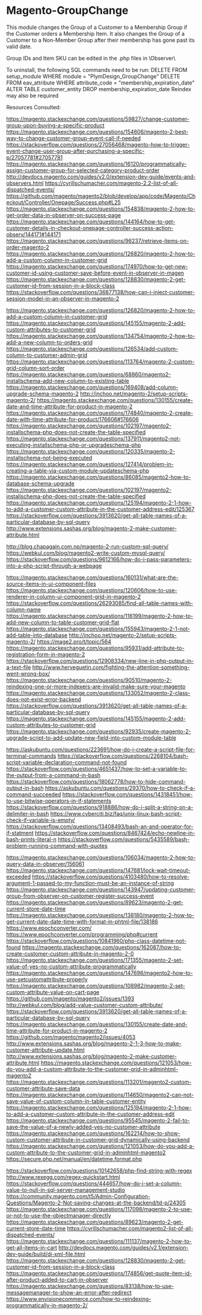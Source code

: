 # Magento-GroupChange
This module changes the Group of a Customer to a Membership Group
if the Customer orders a Membership Item.
It also changes the Group of a Customer to a Non-Member Group
after their membership has gone past its valid date.

Group IDs and Item SKU can be edited in the .php files in \Observer\

To uninstall, the following SQL commands need to be run:
 DELETE FROM setup_module WHERE module = "PlymDesign_GroupChange"
 DELETE FROM eav_attribute WHERE attribute_code = "membership_expiration_date"
 ALTER TABLE customer_entity DROP membership_expiration_date
Reindex may also be required

Resources Consulted:

https://magento.stackexchange.com/questions/59827/change-customer-group-upon-buying-a-specific-product
https://magento.stackexchange.com/questions/154606/magento-2-best-way-to-change-customer-group-event-call-if-needed
https://stackoverflow.com/questions/27056468/magento-how-to-trigger-event-change-user-group-after-purchasing-a-specific-p/27057781#27057781
https://magento.stackexchange.com/questions/16120/programmatically-assign-customer-group-for-selected-category-product-order
http://devdocs.magento.com/guides/v2.0/extension-dev-guide/events-and-observers.html
https://cyrillschumacher.com/magento-2.2-list-of-all-dispatched-events/
https://github.com/magento/magento2/blob/develop/app/code/Magento/Checkout/Controller/Onepage/Success.php#L25
https://magento.stackexchange.com/questions/154838/magento-2-how-to-get-order-data-in-observer-on-success-page
https://magento.stackexchange.com/questions/144164/how-to-get-customer-details-in-checkout-onepage-controller-success-action-observ/144171#144171
https://magento.stackexchange.com/questions/96237/retrieve-items-on-order-magento-2
https://magento.stackexchange.com/questions/126820/magento-2-how-to-add-a-custom-column-in-customer-grid
https://magento.stackexchange.com/questions/174970/how-to-get-new-customer-id-using-customer-save-before-event-in-observer-in-magen
https://magento.stackexchange.com/questions/128830/magento-2-get-customer-id-from-session-in-a-block-class
https://stackoverflow.com/questions/36877138/how-can-i-inject-customer-session-model-in-an-observer-in-magento-2

https://magento.stackexchange.com/questions/126820/magento-2-how-to-add-a-custom-column-in-customer-grid
https://magento.stackexchange.com/questions/145155/magento-2-add-custom-attributes-to-customer-grid
https://magento.stackexchange.com/questions/134754/magento-2-how-to-add-a-new-column-to-orders-grid
https://magento.stackexchange.com/questions/126534/add-custom-column-to-customer-admin-grid
https://magento.stackexchange.com/questions/113764/magento-2-custom-grid-column-sort-order
https://magento.stackexchange.com/questions/68860/magento2-installschema-add-new-column-to-existing-table
https://magento.stackexchange.com/questions/169408/add-column-upgrade-schema-magento-2
http://inchoo.net/magento-2/setup-scripts-magento-2/
https://magento.stackexchange.com/questions/130155/create-date-and-time-attribute-for-product-in-magento-2
https://magento.stackexchange.com/questions/174840/magento-2-create-date-with-time-attribute-for-product/176606#176606
https://magento.stackexchange.com/questions/102197/magento2-installschema-php-does-not-create-the-table-specified
https://magento.stackexchange.com/questions/137911/magento2-not-executing-installschema-php-or-upgradeschema-php
https://magento.stackexchange.com/questions/120335/magento-2-installschema-not-being-executed
https://magento.stackexchange.com/questions/127414/problem-in-creating-a-table-via-custom-module-updateschema-php
https://magento.stackexchange.com/questions/86085/magento2-how-to-database-schema-upgrade
https://magento.stackexchange.com/questions/102197/magento2-installschema-php-does-not-create-the-table-specified
https://magento.stackexchange.com/questions/125194/magento-2-1-how-to-add-a-customer-custom-attribute-in-the-customer-address-edit/125367
https://stackoverflow.com/questions/3913620/get-all-table-names-of-a-particular-database-by-sql-query
http://www.extensions.sashas.org/blog/magento-2-make-customer-attribute.html

http://blog.chapagain.com.np/magento-2-run-custom-sql-query/
https://webkul.com/blog/magento2-write-custom-mysql-query/
https://stackoverflow.com/questions/9612166/how-do-i-pass-parameters-into-a-php-script-through-a-webpage

https://magento.stackexchange.com/questions/160131/what-are-the-source-items-in-ui-component-files
https://magento.stackexchange.com/questions/120606/how-to-use-renderer-in-column-ui-component-grid-in-magento-2
https://stackoverflow.com/questions/26293085/find-all-table-names-with-column-name
https://magento.stackexchange.com/questions/116199/magento-2-how-to-add-new-column-to-table-customer-grid-flat
https://magento.stackexchange.com/questions/155943/magento-2-1-not-add-table-into-database
http://inchoo.net/magento-2/setup-scripts-magento-2/
https://mage2.pro/t/topic/564
https://magento.stackexchange.com/questions/95931/add-attribute-to-registration-form-in-magento-2
https://stackoverflow.com/questions/12908334/new-line-in-php-output-in-a-text-file
http://www.herveguetin.com/fighting-the-attention-something-went-wrong-box/
https://magento.stackexchange.com/questions/90510/magento-2-reindexing-one-or-more-indexers-are-invalid-make-sure-your-magento
https://magento.stackexchange.com/questions/133052/magento-2-class-does-not-exist-error-backend
https://stackoverflow.com/questions/3913620/get-all-table-names-of-a-particular-database-by-sql-query
https://magento.stackexchange.com/questions/145155/magento-2-add-custom-attributes-to-customer-grid
https://magento.stackexchange.com/questions/92935/create-magento-2-upgrade-script-to-add-update-new-field-into-custom-module-table

https://askubuntu.com/questions/223691/how-do-i-create-a-script-file-for-terminal-commands
https://stackoverflow.com/questions/2268104/bash-script-variable-declaration-command-not-found
https://stackoverflow.com/questions/4651437/how-to-set-a-variable-to-the-output-from-a-command-in-bash
https://stackoverflow.com/questions/18062778/how-to-hide-command-output-in-bash
https://askubuntu.com/questions/29370/how-to-check-if-a-command-succeeded
https://stackoverflow.com/questions/14318451/how-to-use-bitwise-operators-in-if-statements
https://stackoverflow.com/questions/918886/how-do-i-split-a-string-on-a-delimiter-in-bash
https://www.cyberciti.biz/faq/unix-linux-bash-script-check-if-variable-is-empty/
https://stackoverflow.com/questions/13408493/bash-an-and-operator-for-if-statment
https://stackoverflow.com/questions/8467424/echo-newline-in-bash-prints-literal-n
https://stackoverflow.com/questions/5435589/bash-problem-running-command-with-quotes

https://magento.stackexchange.com/questions/106034/magento-2-how-to-query-data-in-observer/156061
https://magento.stackexchange.com/questions/147681/lock-wait-timeout-exceeded
https://stackoverflow.com/questions/4103480/how-to-resolve-argument-1-passed-to-my-function-must-be-an-instance-of-string
https://magento.stackexchange.com/questions/143947/updating-customer-group-from-observer-on-customer-register-success-event
https://magento.stackexchange.com/questions/89623/magento-2-get-current-store-date-time
https://magento.stackexchange.com/questions/138180/magento-2-how-to-get-current-date-date-time-with-format-in-phtml-file/138186
https://www.epochconverter.com/
https://www.epochconverter.com/programming/php#current
https://stackoverflow.com/questions/10841960/php-class-datetime-not-found
https://magento.stackexchange.com/questions/162087/how-to-create-customer-custom-attribute-in-magento-2-0
https://magento.stackexchange.com/questions/171355/magento-2-set-value-of-yes-no-custom-attribute-programmatically
https://magento.stackexchange.com/questions/147696/magento2-how-to-use-setcustomattribute-properly
https://magento.stackexchange.com/questions/108982/magento-2-set-custom-attribute-value-on-cart-page
https://github.com/magento/magento2/issues/1393
http://webkul.com/blog/add-value-customer-custom-attribute/
https://stackoverflow.com/questions/3913620/get-all-table-names-of-a-particular-database-by-sql-query
https://magento.stackexchange.com/questions/130155/create-date-and-time-attribute-for-product-in-magento-2
https://github.com/magento/magento2/issues/4053
http://www.extensions.sashas.org/blog/magento-2-1-3-how-to-make-customer-attribute-update.html
http://www.extensions.sashas.org/blog/magento-2-make-customer-attribute.html
https://magento.stackexchange.com/questions/121053/how-do-you-add-a-custom-attribute-to-the-customer-grid-in-adminhtml-magento2
https://magento.stackexchange.com/questions/113201/magento2-custom-customer-attribute-save-data
https://magento.stackexchange.com/questions/114650/magento2-can-not-save-value-of-custom-column-in-table-customer-entity
https://magento.stackexchange.com/questions/125194/magento-2-1-how-to-add-a-customer-custom-attribute-in-the-customer-address-edit
https://magento.stackexchange.com/questions/95545/magento-2-fail-to-save-the-value-of-a-newly-added-yes-no-customer-attribute
https://magento.stackexchange.com/questions/162214/how-to-show-custom-customer-attribute-in-customer-grid-dynamically-using-backend
https://magento.stackexchange.com/questions/121053/how-do-you-add-a-custom-attribute-to-the-customer-grid-in-adminhtml-magento2
https://secure.php.net/manual/en/datetime.format.php

https://stackoverflow.com/questions/10142658/php-find-string-with-regex
http://www.rexegg.com/regex-quickstart.html
https://stackoverflow.com/questions/444657/how-do-i-set-a-column-value-to-null-in-sql-server-management-studio
https://community.magento.com/t5/Admin-Configuration-Questions/Magento-2-Not-saving-changes-at-the-backend/td-p/24305
https://magento.stackexchange.com/questions/117098/magento-2-to-use-or-not-to-use-the-objectmanager-directly
https://magento.stackexchange.com/questions/89623/magento-2-get-current-store-date-time
https://cyrillschumacher.com/magento2-list-of-all-dispatched-events/
https://magento.stackexchange.com/questions/111137/magento-2-how-to-get-all-items-in-cart
http://devdocs.magento.com/guides/v2.1/extension-dev-guide/build/di-xml-file.html
https://magento.stackexchange.com/questions/128830/magento-2-get-customer-id-from-session-in-a-block-class
https://magento.stackexchange.com/questions/174856/get-quote-item-id-after-product-added-to-cart-in-observer
https://magento.stackexchange.com/questions/83138/how-to-use-messagemanager-to-show-an-error-after-redirect
https://www.envisionecommerce.com/how-to-reindexing-programmatically-in-magento-2/
